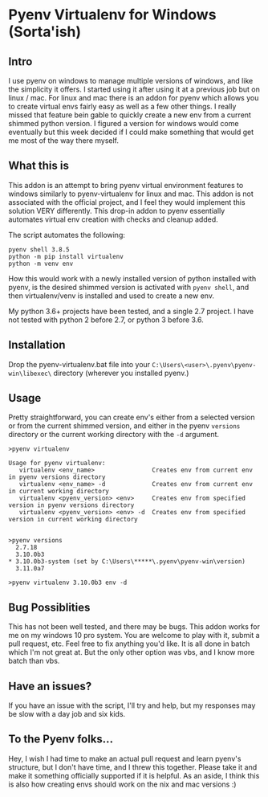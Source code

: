# Pyenv Virtualenv for Windows (Sorta'ish)

## Intro
I use pyenv on windows to manage multiple versions of windows, and like the simplicity it offers. I started using it after using it at a previous job but on linux / mac. For linux and mac there is an addon for pyenv which allows you to create virtual envs fairly easy as well as a few other things. I really missed that feature bein gable to quickly create a new env from a current shimmed python version. I figured a version for windows would come eventually but this week decided if I could make something that would get me most of the way there myself.

## What this is
This addon is an attempt to bring pyenv virtual environment features to windows similarly to pyenv-virtualenv for linux and mac.
This addon is not associated with the official project, and I feel they would implement this solution VERY differently.
This drop-in addon to pyenv essentially automates virtual env creation with checks and cleanup added.

The script automates the following:
```
pyenv shell 3.8.5
python -m pip install virtualenv
python -m venv env
```

How this would work with a newly installed version of python installed with pyenv, is the desired shimmed version is activated with `pyenv shell`, and then virtualenv/venv is installed and used to create a new env.

My python 3.6+ projects have been tested, and a single 2.7 project. I have not tested with python 2 before 2.7, or python 3 before 3.6.

## Installation
Drop the pyenv-virtualenv.bat file into your `C:\Users\<user>\.pyenv\pyenv-win\libexec\` directory (wherever you installed pyenv.)

## Usage
Pretty straightforward, you can create env's either from a selected version or from the current shimmed version, and either in the pyenv `versions` directory or the current working directory with the `-d` argument.

```
>pyenv virtualenv

Usage for pyenv virtualenv:
   virtualenv <env_name>                Creates env from current env in pyenv versions directory       
   virtualenv <env_name> -d             Creates env from current env in current working directory      
   virtualenv <pyenv_version> <env>     Creates env from specified version in pyenv versions directory 
   virtualenv <pyenv_version> <env> -d  Creates env from specified version in current working directory


>pyenv versions   
  2.7.18
  3.10.0b3
* 3.10.0b3-system (set by C:\Users\*****\.pyenv\pyenv-win\version)
  3.11.0a7

>pyenv virtualenv 3.10.0b3 env -d
```

## Bug Possiblities
This has not been well tested, and there may be bugs. This addon works for me on my windows 10 pro system. You are welcome to play with it, submit a pull request, etc. Feel free to fix anything you'd like. It is all done in batch which I'm not great at. But the only other option was vbs, and I know more batch than vbs.

## Have an issues?
If you have an issue with the script, I'll try and help, but my responses may be slow with a day job and six kids.

## To the Pyenv folks...
Hey, I wish I had time to make an actual pull request and learn pyenv's structure, but I don't have time, and I threw this together. Please take it and make it something officially supported if it is helpful. As an aside, I think this is also how creating envs should work on the nix and mac versions :)

